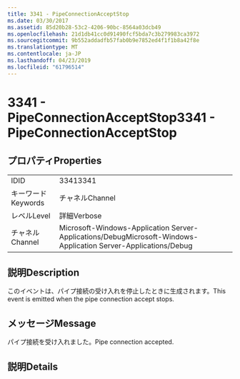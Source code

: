 ```yaml
---
title: 3341 - PipeConnectionAcceptStop
ms.date: 03/30/2017
ms.assetid: 85d20b28-53c2-4206-90bc-8564a03dcb49
ms.openlocfilehash: 21d1db41cc0d91490fcf5bda7c3b279983ca3972
ms.sourcegitcommit: 9b552addadfb57fab0b9e7852ed4f1f1b8a42f8e
ms.translationtype: MT
ms.contentlocale: ja-JP
ms.lasthandoff: 04/23/2019
ms.locfileid: "61796514"
---
```

# <a name="3341---pipeconnectionacceptstop"></a><span data-ttu-id="d851b-102">3341 - PipeConnectionAcceptStop</span><span class="sxs-lookup"><span data-stu-id="d851b-102">3341 - PipeConnectionAcceptStop</span></span>
## <a name="properties"></a><span data-ttu-id="d851b-103">プロパティ</span><span class="sxs-lookup"><span data-stu-id="d851b-103">Properties</span></span>  
  
|||  
|-|-|  
|<span data-ttu-id="d851b-104">ID</span><span class="sxs-lookup"><span data-stu-id="d851b-104">ID</span></span>|<span data-ttu-id="d851b-105">3341</span><span class="sxs-lookup"><span data-stu-id="d851b-105">3341</span></span>|  
|<span data-ttu-id="d851b-106">キーワード</span><span class="sxs-lookup"><span data-stu-id="d851b-106">Keywords</span></span>|<span data-ttu-id="d851b-107">チャネル</span><span class="sxs-lookup"><span data-stu-id="d851b-107">Channel</span></span>|  
|<span data-ttu-id="d851b-108">レベル</span><span class="sxs-lookup"><span data-stu-id="d851b-108">Level</span></span>|<span data-ttu-id="d851b-109">詳細</span><span class="sxs-lookup"><span data-stu-id="d851b-109">Verbose</span></span>|  
|<span data-ttu-id="d851b-110">チャネル</span><span class="sxs-lookup"><span data-stu-id="d851b-110">Channel</span></span>|<span data-ttu-id="d851b-111">Microsoft-Windows-Application Server-Applications/Debug</span><span class="sxs-lookup"><span data-stu-id="d851b-111">Microsoft-Windows-Application Server-Applications/Debug</span></span>|  
  
## <a name="description"></a><span data-ttu-id="d851b-112">説明</span><span class="sxs-lookup"><span data-stu-id="d851b-112">Description</span></span>  
 <span data-ttu-id="d851b-113">このイベントは、パイプ接続の受け入れを停止したときに生成されます。</span><span class="sxs-lookup"><span data-stu-id="d851b-113">This event is emitted when the pipe connection accept stops.</span></span>  
  
## <a name="message"></a><span data-ttu-id="d851b-114">メッセージ</span><span class="sxs-lookup"><span data-stu-id="d851b-114">Message</span></span>  
 <span data-ttu-id="d851b-115">パイプ接続を受け入れました。</span><span class="sxs-lookup"><span data-stu-id="d851b-115">Pipe connection accepted.</span></span>  
  
## <a name="details"></a><span data-ttu-id="d851b-116">説明</span><span class="sxs-lookup"><span data-stu-id="d851b-116">Details</span></span>
